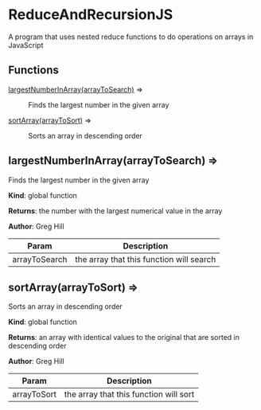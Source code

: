 # ReduceAndRecursionJS
A program that uses nested reduce functions to do operations on arrays in JavaScript

## Functions

<dl>
<dt><a href="#largestNumberInArray">largestNumberInArray(arrayToSearch)</a> ⇒</dt>
<dd><p>Finds the largest number in the given array</p>
</dd>
<dt><a href="#sortArray">sortArray(arrayToSort)</a> ⇒</dt>
<dd><p>Sorts an array in descending order</p>
</dd>
</dl>

<a name="largestNumberInArray"></a>

## largestNumberInArray(arrayToSearch) ⇒
Finds the largest number in the given array

**Kind**: global function

**Returns**: the number with the largest numerical value in the array

**Author**: Greg Hill

| Param | Description |
| --- | --- |
| arrayToSearch | the array that this function will search |

<a name="sortArray"></a>

## sortArray(arrayToSort) ⇒
Sorts an array in descending order

**Kind**: global function

**Returns**: an array with identical values to the original that are sorted in descending order

**Author**: Greg Hill

| Param | Description |
| --- | --- |
| arrayToSort | the array that this function will sort |
